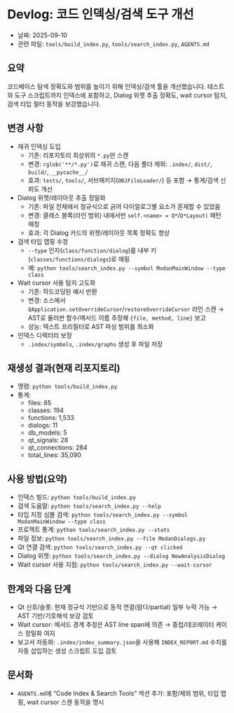 # Devlog: 코드 인덱싱/검색 도구 개선

- 날짜: 2025-09-10
- 관련 파일: `tools/build_index.py`, `tools/search_index.py`, `AGENTS.md`

## 요약
코드베이스 탐색 정확도와 범위를 높이기 위해 인덱싱/검색 툴을 개선했습니다. 테스트와 도구 스크립트까지 인덱스에 포함하고, Dialog 위젯 추출 정확도, wait cursor 탐지, 검색 타입 필터 동작을 보강했습니다.

## 변경 사항
- 재귀 인덱싱 도입
  - 기존: 리포지토리 최상위의 `*.py`만 스캔
  - 변경: `rglob('**/*.py')`로 재귀 스캔, 다음 폴더 제외: `.index/`, `dist/`, `build/`, `__pycache__/`
  - 효과: `tests/`, `tools/`, 서브패키지(`OBJFileLoader/`) 등 포함 → 통계/검색 신뢰도 개선
- Dialog 위젯/레이아웃 추출 정밀화
  - 기존: 파일 전체에서 정규식으로 긁어 다이얼로그별 요소가 혼재할 수 있었음
  - 변경: 클래스 블록(라인 범위) 내에서만 `self.<name> = Q*`/`Q*Layout(` 패턴 매칭
  - 효과: 각 Dialog 카드의 위젯/레이아웃 목록 정확도 향상
- 검색 타입 맵핑 수정
  - `--type` 인자(`class/function/dialog`)를 내부 키(`classes/functions/dialogs`)로 매핑
  - 예: `python tools/search_index.py --symbol ModanMainWindow --type class`
- Wait cursor 사용 탐지 고도화
  - 기존: 하드코딩된 예시 반환
  - 변경: 소스에서 `QApplication.setOverrideCursor`/`restoreOverrideCursor` 라인 스캔 → AST로 둘러싼 함수/메서드 이름 추정해 `{file, method, line}` 보고
  - 성능: 텍스트 프리필터로 AST 파싱 범위를 최소화
- 인덱스 디렉터리 보장
  - `.index/symbols`, `.index/graphs` 생성 후 파일 저장

## 재생성 결과(현재 리포지토리)
- 명령: `python tools/build_index.py`
- 통계:
  - files: 85
  - classes: 194
  - functions: 1,533
  - dialogs: 11
  - db_models: 5
  - qt_signals: 28
  - qt_connections: 284
  - total_lines: 35,090

## 사용 방법(요약)
- 인덱스 빌드: `python tools/build_index.py`
- 검색 도움말: `python tools/search_index.py --help`
- 타입 지정 심볼 검색: `python tools/search_index.py --symbol ModanMainWindow --type class`
- 프로젝트 통계: `python tools/search_index.py --stats`
- 파일 정보: `python tools/search_index.py --file ModanDialogs.py`
- Qt 연결 검색: `python tools/search_index.py --qt clicked`
- Dialog 위젯: `python tools/search_index.py --dialog NewAnalysisDialog`
- Wait cursor 사용 지점: `python tools/search_index.py --wait-cursor`

## 한계와 다음 단계
- Qt 신호/슬롯: 현재 정규식 기반으로 동적 연결(람다/partial) 일부 누락 가능 → AST 기반/기호해석 보강 검토
- Wait cursor: 메서드 경계 추정은 AST line span에 의존 → 중첩/데코레이터 케이스 정밀화 여지
- 보고서 자동화: `.index/index_summary.json`을 사용해 `INDEX_REPORT.md` 수치를 자동 삽입하는 생성 스크립트 도입 검토

## 문서화
- `AGENTS.md`에 “Code Index & Search Tools” 섹션 추가: 포함/제외 범위, 타입 맵핑, wait cursor 스캔 동작을 명시
